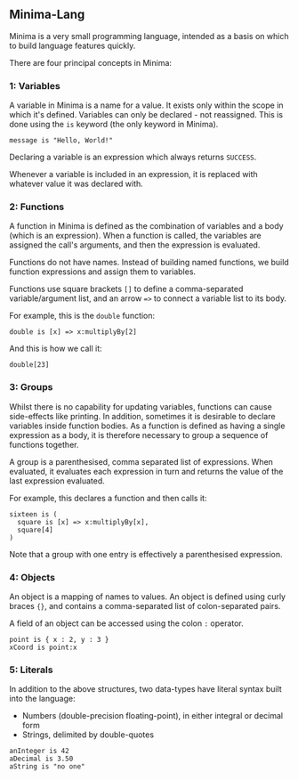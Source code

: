 ## Minima-Lang

Minima is a very small programming language, intended as a basis on which to build language features quickly.

There are four principal concepts in Minima:

### 1: Variables

A variable in Minima is a name for a value. It exists only within the scope in which it's defined.
Variables can only be declared - not reassigned. This is done using the `is` keyword (the only keyword in Minima).

```
message is "Hello, World!"
```

Declaring a variable is an expression which always returns `SUCCESS`.

Whenever a variable is included in an expression, it is replaced with whatever value it was declared with.

### 2: Functions

A function in Minima is defined as the combination of variables and a body (which is an expression).
When a function is called, the variables are assigned the call's arguments, and then the expression is
evaluated.

Functions do not have names. Instead of building named functions, we build function expressions and assign them
to variables.

Functions use square brackets `[]` to define a comma-separated variable/argument list,
and an arrow `=>` to connect a variable list to its body.

For example, this is the `double` function:

```
double is [x] => x:multiplyBy[2]
```

And this is how we call it:

```
double[23]
```

### 3: Groups

Whilst there is no capability for updating variables, functions can cause side-effects like printing. In addition,
sometimes it is desirable to declare variables inside function bodies. As a function is defined as having a single
expression as a body, it is therefore necessary to group a sequence of functions together.

A group is a parenthesised, comma separated list of expressions. When evaluated, it evaluates each expression in
turn and returns the value of the last expression evaluated.

For example, this declares a function and then calls it:

```
sixteen is (
  square is [x] => x:multiplyBy[x],
  square[4]
)
```

Note that a group with one entry is effectively a parenthesised expression.

### 4: Objects

An object is a mapping of names to values. An object is defined using curly braces `{}`, and contains a comma-separated
list of colon-separated pairs.

A field of an object can be accessed using the colon `:` operator.

```
point is { x : 2, y : 3 }
xCoord is point:x
```

### 5: Literals

In addition to the above structures, two data-types have literal syntax built into the language:
  * Numbers (double-precision floating-point), in either integral or decimal form
  * Strings, delimited by double-quotes

```
anInteger is 42
aDecimal is 3.50
aString is "no one"
```